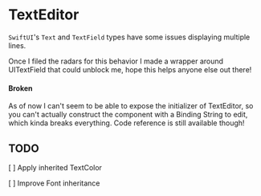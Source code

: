 # TextEditor

`SwiftUI`'s `Text` and `TextField` types have some issues displaying multiple lines. 

Once I filed the radars for this behavior I made a wrapper around UITextField that could unblock me, hope this helps anyone else out there!

#### Broken

As of now I can't seem to be able to expose the initializer of TextEditor, so you can't actually construct the component with a Binding String to edit, which kinda breaks everything. Code reference is still available though!

## TODO

[ ] Apply inherited TextColor

[ ] Improve Font inheritance
